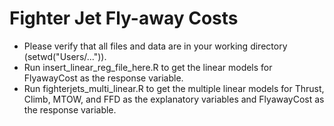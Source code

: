 # Fighter Jet Fly-away Costs

- Please verify that all files and data are in your working directory (setwd("Users/...")).
- Run insert_linear_reg_file_here.R to get the linear models for FlyawayCost as the response variable.
- Run fighterjets_multi_linear.R to get the multiple linear models for Thrust, Climb, MTOW, and FFD
  as the explanatory variables and FlyawayCost as the response variable.
